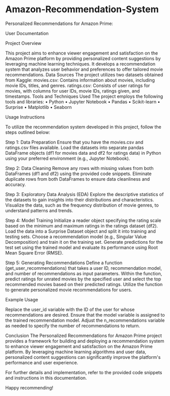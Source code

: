 # Amazon-Recommendation-System
Personalized Recommendations for Amazon Prime:

User Documentation

Project Overview

This project aims to enhance viewer engagement and satisfaction on the Amazon Prime platform by providing personalized content suggestions by leveraging machine learning techniques. It develops a recommendation system that analyzes user behavior and preferences to offer tailored movie recommendations.
Data Sources
The project utilizes two datasets obtained from Kaggle:
movies.csv: Contains information about movies, including movie IDs, titles, and genres.
ratings.csv: Consists of user ratings for movies, with columns for user IDs, movie IDs, ratings given, and timestamps.
Tools and Techniques Used
The project employs the following tools and libraries:
•	Python
•	Jupyter Notebook
•	Pandas
•	Scikit-learn
•	Surprise
•	Matplotlib
•	Seaborn

Usage Instructions

To utilize the recommendation system developed in this project, follow the steps outlined below:

Step 1: Data Preparation
Ensure that you have the movies.csv and ratings.csv files available.
Load the datasets into separate pandas DataFrame objects (df1 for movies data and df2 for ratings data) in Python using your preferred environment (e.g., Jupyter Notebook).

Step 2: Data Cleaning
Remove any rows with missing values from both DataFrames (df1 and df2) using the provided code snippets.
Eliminate duplicate rows from both DataFrames to ensure data cleanliness and accuracy.

Step 3: Exploratory Data Analysis (EDA)
Explore the descriptive statistics of the datasets to gain insights into their distributions and characteristics.
Visualize the data, such as the frequency distribution of movie genres, to understand patterns and trends.

Step 4: Model Training
Initialize a reader object specifying the rating scale based on the minimum and maximum ratings in the ratings dataset (df2).
Load the data into a Surprise Dataset object and split it into training and testing sets.
Choose a recommendation model (e.g., Singular Value Decomposition) and train it on the training set.
Generate predictions for the test set using the trained model and evaluate its performance using Root Mean Square Error (RMSE).

Step 5: Generating Recommendations
Define a function (get_user_recommendations) that takes a user ID, recommendation model, and number of recommendations as input parameters.
Within the function, predict ratings for unrated movies by the specified user and select the top recommended movies based on their predicted ratings.
Utilize the function to generate personalized movie recommendations for users.

Example Usage
  
Replace the user_id variable with the ID of the user for whose recommendations are desired. Ensure that the model variable is assigned to the trained recommendation model. Adjust the n_recommendations variable as needed to specify the number of recommendations to return.

Conclusion
The Personalized Recommendations for Amazon Prime project provides a framework for building and deploying a recommendation system to enhance viewer engagement and satisfaction on the Amazon Prime platform. By leveraging machine learning algorithms and user data, personalized content suggestions can significantly improve the platform's performance and user experience.

For further details and implementation, refer to the provided code snippets and instructions in this documentation. 

Happy recommending!

